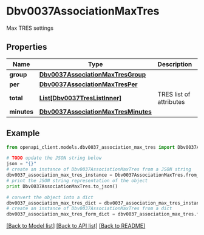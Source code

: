 # Dbv0037AssociationMaxTres

Max TRES settings

## Properties
Name | Type | Description | Notes
------------ | ------------- | ------------- | -------------
**group** | [**Dbv0037AssociationMaxTresGroup**](Dbv0037AssociationMaxTresGroup.md) |  | [optional] 
**per** | [**Dbv0037AssociationMaxTresPer**](Dbv0037AssociationMaxTresPer.md) |  | [optional] 
**total** | [**List[Dbv0037TresListInner]**](Dbv0037TresListInner.md) | TRES list of attributes | [optional] 
**minutes** | [**Dbv0037AssociationMaxTresMinutes**](Dbv0037AssociationMaxTresMinutes.md) |  | [optional] 

## Example

```python
from openapi_client.models.dbv0037_association_max_tres import Dbv0037AssociationMaxTres

# TODO update the JSON string below
json = "{}"
# create an instance of Dbv0037AssociationMaxTres from a JSON string
dbv0037_association_max_tres_instance = Dbv0037AssociationMaxTres.from_json(json)
# print the JSON string representation of the object
print Dbv0037AssociationMaxTres.to_json()

# convert the object into a dict
dbv0037_association_max_tres_dict = dbv0037_association_max_tres_instance.to_dict()
# create an instance of Dbv0037AssociationMaxTres from a dict
dbv0037_association_max_tres_form_dict = dbv0037_association_max_tres.from_dict(dbv0037_association_max_tres_dict)
```
[[Back to Model list]](../README.md#documentation-for-models) [[Back to API list]](../README.md#documentation-for-api-endpoints) [[Back to README]](../README.md)


